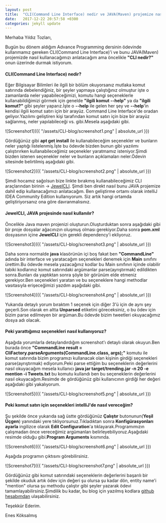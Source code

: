 ```yaml
---
layout: post
title:  "CLI(Command Line Interface) nedir ve JAVA(Maven) projemize nasıl ekleriz?[tr]"
date:   2017-12-22 20:57:58 +0300
categories: jekyll update
---
```


Merhaba Yıldız Tozları,

Bugün bu dönem aldığım Advance Programming dersinin ödevinde kullanmamız gereken CLI(Command Line Interface)'i ve bunu JAVA(Maven) projemizde nasıl kullanacağımızı anlatacağım ama öncelikle **"CLI nedir?"** onun üzerinde durmak istiyorum.

#### **CLI(Command Line Interface) nedir?**

Eğer Bilgisayar Bilimleri ile ilgili bir bölüm okuyorsanız mutlaka komut satırında debelendiğiniz, bir şeyler yapmaya çalıştığınız olmuştur işte o zamanlarda neler yapabileceğimizi, komutu hangi seçeneklerle kullanabildiğimizi görmek için genelde **"ilgili komut --help"** ya da **"ilgili komut?"** gibi şeyler yaparız.İşte o **--help** ile gelen her şey ve **--help**'in kendisi ilgili komut satırı için bir arayüz. Command Line Interface'de oradan geliyor.Yazılımı geliştiren kişi tarafından komut satırı için bize bir arayüz sağlanmış, neler yapılabileceği vs. gibi.Mesela aşağıdaki gibi.

![Screenshot1]({{ "/assets/CLI-blog/screenshot1.png" | absolute_url }})

Gördüğünüz gibi **apt get install** ile kullanabileceğim seçenekler ve bunların neler yaptığı listelenmiş.İşte bu ödevde bizden bunun gibi yazılımı çalıştırırken kullanabileceğimiz seçenekler yaratmamız isteniyor.Şimdi bizden istenen seçenekler neler ve bunların açıklamaları neler.Ödevin sitesinde belirtilmiş aşağıdaki gibi.

![Screenshot2]({{ "/assets/CLI-blog/screenshot2.png" | absolute_url }})

Şimdi hocamız sağolsun bize linkte bırakmış kullanabileceğimiz CLI araçlarından birinin -> [JewelCLI](http://jewelcli.lexicalscope.com/). Şimdi ben direkt nasıl bunu JAVA projemize dahil edip kullanacağımızı anlatacağım. Ben geliştirme ortamı olarak intelliJ IDEA Community Edition kullanıyorum. Siz artık hangi ortamda geliştiriyorsanız ona göre davranmalısınız.

#### **JewelCLI, JAVA projesinde nasıl kullanılır?**

Öncelikle Java maven projenizi oluşturun.Oluşturduktan sonra aşağıdaki gibi bir proje dosyalar ağacınızın oluşmuş olması gerekiyor.Daha sonra **pom.xml** dosyasının içine **JewelCLI** için gerekli dependency'i ekliyoruz.

![Screenshot3]({{ "/assets/CLI-blog/screenshot3.png" | absolute_url }})


 Daha sonra normalde **java** klasörünün içi boş fakat ben **"CommandLine"** adında bir interface ve yaratacağım seçenekleri denemek için **Main** sınıfını ürettim.Bu ödevde mesela yazacağınız kodlar bu Main sınıfının içinde olabilir tabiki kodlarınız komut satırındaki argümanlar parse(ayrıştırmak) edildikten sonra.Bunları da yaptıktan sonra şöyle bir görünüm elde etmeniz gerekiyor.Ben seçenekleri yaratan ve bu seçeneklere hangi methodlar vasıtasıyla erişeceğimizi yazdım aşağıdaki gibi.

![Screenshot4]({{ "/assets/CLI-blog/screenshot4.png" | absolute_url }})

Yukarıda detaylı yorum bıraktım 1 seçenek için diğer 3'ü için de aynı şey geçerli.Son olarak en altta **Unparsed** etiketini göreceksiniz, o bu ödev için bizim parse edilmeyen bir argüman.Bu ödevde bizim tweetleri okuyacağımız dosya adı olacak.

#### **Peki yarattığımız seçenekleri nasıl kullanıyoruz?**

Aşağıda yorumlarla detaylandırdığım screenshot'ı detaylı olarak okuyun.Ben burada önce **"CommandLine result = CliFactory.parseArguments(CommandLine.class, args);"** komutu ile komut satırında bizim programızı kullanacak olan kişinin girdiği seçenekleri parse(ayrıştırmak) ediyorum.Peki parse ettiğim bu seçeneklerin değerlerini nasıl okuyacağım mesela kullanıcı **java jar target/trending.jar -n 20 -e mention -i Tweets.txt**
bu komutu kullandı ben bu seçeneklerin değerlerini nasıl okuyacağım.Resimde de gördüğünüz gibi kullanıcının girdiği her değeri aşağıdaki gibi yakalıyorum.

![Screenshot5]({{ "/assets/CLI-blog/screenshot5.png" | absolute_url }})

#### **Peki komut satırı için seçenekleri intelliJ'de nasıl vereceğim?**

Şu şekilde önce yukarıda sağ üstte gördüğünüz **Çalıştır** butonunun(**Yeşil Üçgen**) yanındaki yere tıklıyorsunuz.Tıkladıktan sonra **Konfigürasyonları ayarla** ingilizce olarak **Edit Configuration**'a tıklayarak.Programımızın çalışmadan önce vereceğimiz argümanları belirleyebiliyoruz.Aşağıdaki resimde olduğu gibi.**Program Arguments** kısmında.

![Screenshot6]({{ "/assets/CLI-blog/screenshot6.png" | absolute_url }})

Aşağıda programın çıktısını görebilirsiniz.

![Screenshot7]({{ "/assets/CLI-blog/screenshot7.png" | absolute_url }})

Gördüğünüz gibi komut satırındaki seçeneklerin değerlerini başarılı bir şekilde okuduk artık ödev için değeri şu olursa şu kadar dön, entity name'i "mention" olursa şu methodu çalıştır gibi şeyler yazarak ödevi tamamlayabilirsiniz.Şimdilik bu kadar, bu blog için yazılmış kodlara [github hesabımdan](https://github.com/koksalmis/trending) ulaşabilirsiniz.

Teşekkür Ederim.

Enes Köksalmış



